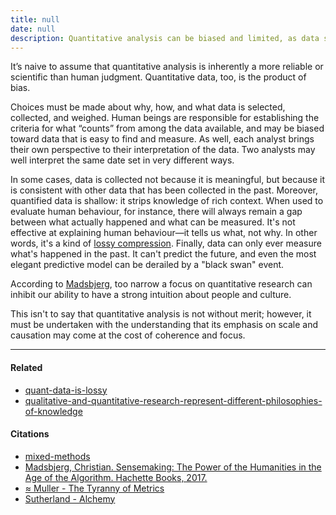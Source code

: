 ```yaml
---
title: null
date: null
description: Quantitative analysis can be biased and limited, as data selection and interpretation depend on human judgment and may overlook context and deeper understanding of human behavior.
---
```


It’s naive to assume that quantitative analysis is inherently a more reliable or scientific than human judgment. Quantitative data, too, is the product of bias.

Choices must be made about why, how, and what data is selected, collected, and weighed. Human beings are responsible for establishing the criteria for what “counts” from among the data available, and may be biased toward data that is easy to find and measure. As well, each analyst brings their own perspective to their interpretation of the data. Two analysts may well interpret the same date set in very different ways.

In some cases, data is collected not because it is meaningful, but because it is consistent with other data that has been collected in the past. Moreover, quantified data is shallow: it strips knowledge of rich context. When used to evaluate human behaviour, for instance, there will always remain a gap between what actually happened and what can be measured. It's not effective at explaining human behaviour—it tells us what, not why. In other words, it's a kind of [ lossy compression](). Finally, data can only ever measure what's happened in the past. It can't predict the future, and even the most elegant predictive model can be derailed by a "black swan" event.

According to [ Madsbjerg](), too narrow a focus on quantitative research can inhibit our ability to have a strong intuition about people and culture.

This isn't to say that quantitative analysis is not without merit; however, it must be undertaken with the understanding that its emphasis on scale and causation may come at the cost of coherence and focus.

---

#### Related

- [quant-data-is-lossy]()
- [qualitative-and-quantitative-research-represent-different-philosophies-of-knowledge]()

#### Citations

- [mixed-methods]()
- [Madsbjerg, Christian. Sensemaking: The Power of the Humanities in the Age of the Algorithm. Hachette Books, 2017.](https://publish.obsidian.md/mobydiction/notes/%E2%89%88+Madsbjerg+-+Sensemaking)
- [≈ Muller - The Tyranny of Metrics](https://publish.obsidian.md/mobydiction/notes/%E2%89%88+Muller+-+The+Tyranny+of+Metrics)
- [Sutherland - Alchemy](https://publish.obsidian.md/mobydiction/Sutherland+-+Alchemy)
